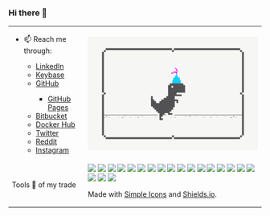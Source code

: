 ### Hi there 👋

<!--
**carmelo0x99/carmelo0x99** is a ✨ _special_ ✨ repository because its `README.md` (this file) appears on your GitHub profile.

Here are some ideas to get you started:

- 🔭 I’m currently working on ...
- 🌱 I’m currently learning ...
- 👯 I’m looking to collaborate on ...
- 🤔 I’m looking for help with ...
- 💬 Ask me about ...
- 📫 How to reach me: ...
- 😄 Pronouns: ...
- ⚡ Fun fact: ...

- 📫 Reach me through:
  - [LinkedIn](https://www.linkedin.com/in/carmelo/)
  - [Keybase](https://keybase.io/carmelo)
  - [GitHub](https://github.com/carmelo0x99)
    - [GitHub Pages](https://carmelo0x99.github.io/)
  - [Bitbucket](https://bitbucket.org/carmelo0x99/)
  - [Docker Hub](https://hub.docker.com/u/carmelo0x99)
  - [Twitter](https://twitter.com/carmelo0x99)
  - [Reddit](https://www.reddit.com/user/carmelo0x99)
  - [Instagram](https://www.instagram.com/carmelo0x99/)
-->

<table border="0">
  <tr>
    <td width="30%">
     <ul>
      <li>📫 Reach me through:</li>
       <ul>
        <li><a href="https://www.linkedin.com/in/carmelo/">LinkedIn</a></li>
        <li><a href="https://keybase.io/carmelo">Keybase</a></li>
        <li><a href="https://github.com/carmelo0x99">GitHub</a></li>
         <ul><li><a href="https://carmelo0x99.github.io/">GitHub Pages</a></li></ul>
        <li><a href="https://bitbucket.org/carmelo0x99/">Bitbucket</a></li>
        <li><a href="https://hub.docker.com/u/carmelo0x99">Docker Hub</a></li>
        <li><a href="https://twitter.com/carmelo0x99">Twitter</a></li>
        <li><a href="https://www.reddit.com/user/carmelo0x99">Reddit</a></li>
        <li><a href="https://www.instagram.com/carmelo0x99/">Instagram</a></li>
       </ul>
     </ul>
    </td>
    <td><img src="Social_dino_with_hat.gif"></td>
  </tr>
  </tr>
    <td width="30%">Tools 🔧 of my trade</td>
    <td>
       <img src="https://img.shields.io/badge/-Linux-FCC624.svg?style=flat&logo=linux&logoColor=white">
       <img src="https://img.shields.io/badge/-Unix-A42E2B.svg?style=flat&logo=gnu&logoColor=white">
       <img src="https://img.shields.io/badge/-Solaris-F80000.svg?style=flat&logo=oracle&logoColor=white">
       <img src="https://img.shields.io/badge/-KVM-EE0000.svg?style=flat&logo=redhat&logoColor=white">
       <img src="https://img.shields.io/badge/-Docker-2496ED.svg?style=flat&logo=docker&logoColor=white">
       <img src="https://img.shields.io/badge/-K3s-0075A8.svg?style=flat&logo=rancher&logoColor=white">
       <img src="https://img.shields.io/badge/-Kubernetes-326CE5.svg?style=flat&logo=kubernetes&logoColor=white">
       <img src="https://img.shields.io/badge/-VMware-607078.svg?style=flat&logo=vmware&logoColor=white">
       <img src="https://img.shields.io/badge/-Cisco-1BA0D7.svg?style=flat&logo=cisco&logoColor=white">
       <img src="https://img.shields.io/badge/-Python-3776AB.svg?style=flat&logo=python&logoColor=white">
       <img src="https://img.shields.io/badge/-Go-00ADD8.svg?style=flat&logo=go&logoColor=white">
       <img src="https://img.shields.io/badge/-Haskell-5D4F85.svg?style=flat&logo=haskell&logoColor=white">
       <img src="https://img.shields.io/badge/-MongoDB-47A248.svg?style=flat&logo=mongodb&logoColor=white">
       <img src="https://img.shields.io/badge/-MySQL-4479A1.svg?style=flat&logo=mysql&logoColor=white">
       <img src="https://img.shields.io/badge/-HTML5-E34F26.svg?style=flat&logo=html5&logoColor=white">
       <img src="https://img.shields.io/badge/-Git-F05032.svg?style=flat&logo=git&logoColor=white">
       <img src="https://img.shields.io/badge/-Gogs-yellow.svg?style=flat&logo=gogs&logoColor=white">
       <img src="https://img.shields.io/badge/-Drone-212121.svg?style=flat&logo=drone&logoColor=white">
       <img src="https://img.shields.io/badge/-RaspberryPi-C51A4A.svg?style=flat&logo=raspberrypi&logoColor=white">
       <img src="https://img.shields.io/badge/-Arduino-00979D.svg?style=flat&logo=arduino&logoColor=white">
       </br>
       <p>Made with <a href="https://simpleicons.org/">Simple Icons</a> and <a href="https://shields.io">Shields.io</a>.</p>
    </td>
  <tr>
</table>

